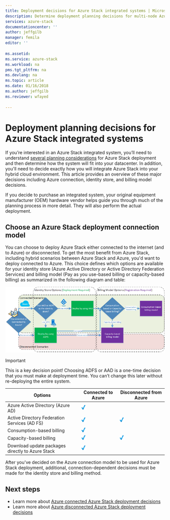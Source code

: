 ```yaml
---
title: Deployment decisions for Azure Stack integrated systems | Microsoft Docs
description: Determine deployment planning decisions for multi-node Azure Stack.
services: azure-stack
documentationcenter: ''
author: jeffgilb
manager: femila
editor: ''

ms.assetid: 
ms.service: azure-stack
ms.workload: na
pms.tgt_pltfrm: na
ms.devlang: na
ms.topic: article
ms.date: 01/16/2018
ms.author: jeffgilb
ms.reviewer: wfayed

---
```

# Deployment planning decisions for Azure Stack integrated systems
If you’re interested in an Azure Stack integrated system, you’ll need to understand [several planning considerations](azure-stack-deployment-planning.md) for Azure Stack deployment and then determine how the system will fit into your datacenter. In addition, you'll need to decide exactly how you will integrate Azure Stack into your hybrid cloud environment. This article provides an overview of these major decisions including Azure connection, identity store, and billing model decisions.

If you decide to purchase an integrated system, your original equipment manufacturer (OEM) hardware vendor helps guide you through much of the planning process in more detail. They will also perform the actual deployment.

## Choose an Azure Stack deployment connection model
You can choose to deploy Azure Stack either connected to the internet (and to Azure) or disconnected. To get the most benefit from Azure Stack, including hybrid scenarios between Azure Stack and Azure, you'd want to deploy connected to Azure. This choice defines which options are available for your identity store (Azure Active Directory or Active Directory Federation Services) and billing model (Pay as you use-based billing or capacity-based billing) as summarized in the following diagram and table: 

![Azure Stack deployment and billing scenarios](media/azure-stack-deployment-decisions/azure-stack-scenarios.png)	
  
> [!IMPORTANT]
> This is a key decision point! Choosing ADFS or AAD is a one-time decision that you must make at deployment time. You can’t change this later without re-deploying the entire system.  


|Options|Connected to Azure|Disconnected from Azure|
|-----|-----|-----|
|Azure Active Directory (Azure AD)|![Supported](media/azure-stack-deployment-decisions/check.png)| |
|Active Directory Federation Services (AD FS)|![Supported](media/azure-stack-deployment-decisions/check.png)|![Supported](media/azure-stack-deployment-decisions/check.png)|
|Consumption-based billing|![Supported](media/azure-stack-deployment-decisions/check.png)| |
|Capacity-based billing|![Supported](media/azure-stack-deployment-decisions/check.png)|![Supported](media/azure-stack-deployment-decisions/check.png)|
|Download update packages directly to Azure Stack|![Supported](media/azure-stack-deployment-decisions/check.png)|  |

After you've decided on the Azure connection model to be used for Azure Stack deployment, additional, connection-dependent decisions must be made for the identity store and billing method. 

## Next steps
- Learn more about [Azure connected Azure Stack deployment decisions](azure-stack-connected-deployment.md)
- Learn more about [Azure disconnected Azure Stack deployment decisions](azure-stack-disconnected-deployment.md)
